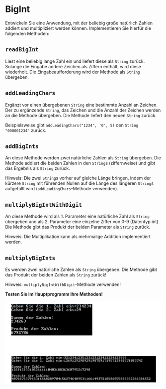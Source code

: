 # BigInt

Entwickeln Sie eine Anwendung, mit der beliebig große natürlich Zahlen addiert und multipliziert werden können. Implementieren Sie hierfür die folgenden Methoden:

## `readBigInt`

Liest eine beliebig lange Zahl ein und liefert diese als ``String`` zurück. Solange die Eingabe andere Zeichen als Ziffern enthält, wird diese wiederholt. Die Eingabeaufforderung wird der Methode als `String` übergeben.

## `addLeadingChars`

Ergänzt vor einen übergebenen `String` eine bestimmte Anzahl an Zeichen. Der zu ergänzende `String`, das Zeichen und die Anzahl der Zeichen werden an die Methode übergeben. Die Methode liefert den neuen `String` zurück. 

Beispielsweise gibt `addLeadingChars("1234", '0', 5)` den `String` `"000001234"` zurück.

## `addBigInts`

An diese Methode werden zwei natürliche Zahlen als `String` übergeben. Die Methode addiert die beiden Zahlen in den `String`s (ziffernweise) und gibt das Ergebnis als `String` zurück. 

Hinweis: Die zwei `String`s vorher auf gleiche Länge bringen, indem der kürzere `String` mit führenden Nullen auf die Länge des längeren `String`s aufgefüllt wird (`addLeadingChars`-Methode verwenden).

## `multiplyBigIntWithDigit`

An diese Methode wird als 1. Parameter eine natürliche Zahl als `String` übergeben und als 2.  Parameter eine einzelne Ziffer von 0-9 (Datentyp int). Die Methode gibt das Produkt der beiden Parameter als `String` zurück. 

Hinweis: Die Multiplikation kann als mehrmalige Addition implementiert werden. 

## `multiplyBigInts`

Es werden zwei natürliche Zahlen als `String` übergeben. Die Methode gibt das Produkt der beiden Zahlen als `String` zurück! 

Hinweis: `multiplyBigIntWithDigit`-Methode verwenden!



**Testen Sie im Hauptprogramm ihre Methoden!**

![img](pics/console.png)




